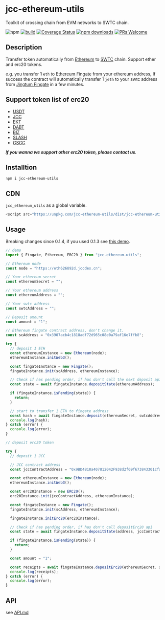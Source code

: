 # jcc-ethereum-utils

Toolkit of crossing chain from EVM networks to SWTC chain.

![npm](https://img.shields.io/npm/v/jcc-ethereum-utils.svg)
[![build](https://github.com/JCCDex/jcc-ethereum-utils/actions/workflows/node.js.yml/badge.svg)](https://github.com/JCCDex/jcc-ethereum-utils/actions/workflows/node.js.yml)
[![Coverage Status](https://coveralls.io/repos/github/JCCDex/jcc-ethereum-utils/badge.svg?branch=master)](https://coveralls.io/github/JCCDex/jcc-ethereum-utils?branch=master)
[![npm downloads](https://img.shields.io/npm/dm/jcc-ethereum-utils.svg)](http://npm-stat.com/charts.html?package=jcc-ethereum-utils)
[![PRs Welcome](https://img.shields.io/badge/PRs-welcome-brightgreen.svg?style=flat-square)](http://makeapullrequest.com)

## Description

Transfer token automatically from [Ethereum](https://www.ethereum.org/) to [SWTC](http://swtc.top/index.html#/) chain. Support ether and erc20 tokens.

e.g. you transfer 1 `eth` to [Ethereum Fingate](https://etherscan.io/address/0x3907acb4c1818adf72d965c08e0a79af16e7ffb8) from your ethereum address, If success the contract will automatically transfer 1 `jeth` to your swtc address from [Jingtum Fingate](https://swtcscan.jccdex.cn/#/wallet/?wallet=jsk45ksJZUB7durZrLt5e86Eu2gtiXNRN4) in a few minutes.

## Support token list of erc20

- [USDT](https://etherscan.io/address/0xdAC17F958D2ee523a2206206994597C13D831ec7)
- [JCC](https://etherscan.io/address/0x9BD4810a407812042F938d2f69f673843301cfa6)
- [EKT](https://etherscan.io/address/0xBAb165dF9455AA0F2AeD1f2565520B91DDadB4c8)
- [DABT](https://etherscan.io/address/0x1C6890825880566dd6Ad88147E0a6acE7930b7c0)
- [BIZ](https://etherscan.io/address/0x399f9A95305114efAcB91d1d6C02CBe234dD36aF)
- [SLASH](https://etherscan.io/address/0xE222e2e3517f5AF5e3abc667adF14320C848D6dA)
- [GSGC](https://etherscan.io/address/0x0ec2a5ec6a976d6d4c101fb647595c9d8d21779e)

**_If you wanna we support other erc20 token, please contact us._**

## Installtion

```shell
npm i jcc-ethereum-utils
```

## CDN

`jcc_ethereum_utils` as a global variable.

```javascript
<script src="https://unpkg.com/jcc-ethereum-utils/dist/jcc-ethereum-utils.min.js"></script>
```

## Usage

Breaking changes since 0.1.4, if you used 0.1.3 see [this demo](https://github.com/JCCDex/jcc-ethereum-utils/blob/master/docs/demo_below_0.1.4.md).

```javascript
// demo
import { Fingate, Ethereum, ERC20 } from "jcc-ethereum-utils";

// Ethereum node
const node = "https://eth626892d.jccdex.cn";

// Your ethereum secret
const ethereumSecret = "";

// Your ethereum address
const ethereumAddress = "";

// Your swtc address
const swtcAddress = "";

// Deposit amount
const amount = "1";

// Ethereum fingate contract address, don't change it.
const scAddress = "0x3907acb4c1818adf72d965c08e0a79af16e7ffb8";

try {
  // deposit 1 ETH
  const ethereumInstance = new Ethereum(node);
  ethereumInstance.initWeb3();

  const fingateInstance = new Fingate();
  fingateInstance.init(scAddress, ethereumInstance);

  // Check if has pending order, if has don't call the next deposit api
  const state = await fingateInstance.depositState(ethereumAddress);

  if (fingateInstance.isPending(state)) {
    return;
  }

  // start to transfer 1 ETH to fingate address
  const hash = await fingateInstance.deposit(ethereumSecret, swtcAddress, amount);
  console.log(hash);
} catch (error) {
  console.log(error);
}

// deposit erc20 token

try {
  // deposit 1 JCC

  // JCC contract address
  const jccContractAddress = "0x9BD4810a407812042F938d2f69f673843301cfa6";

  const ethereumInstance = new Ethereum(node);
  ethereumInstance.initWeb3();

  const erc20Instance = new ERC20();
  erc20Instance.init(jccContractAddress, ethereumInstance);

  const fingateInstance = new Fingate();
  fingateInstance.init(scAddress, ethereumInstance);

  fingateInstance.initErc20(erc20Instance);

  // Check if has pending order, if has don't call depositErc20 api
  const state = await fingateInstance.depositState(address, jccContractAddress);

  if (fingateInstance.isPending(state)) {
    return;
  }

  const amount = "1";

  const receipts = await fingateInstance.depositErc20(ethereumSecret, swtcAddress, amount);
  console.log(receipts);
} catch (error) {
  console.log(error);
}
```

## API

see [API.md](https://github.com/JCCDex/jcc-ethereum-utils/blob/master/docs/API.md)
